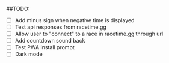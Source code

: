 ##TODO:

- [ ] Add minus sign when negative time is displayed
- [ ] Test api responses from racetime.gg
- [ ] Allow user to "connect" to a race in racetime.gg through url
- [ ] Add countdown sound back
- [ ] Test PWA install prompt
- [ ] Dark mode
